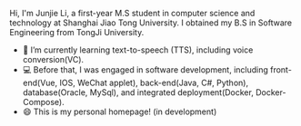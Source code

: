 Hi, I'm Junjie Li, a first-year M.S student in computer science and technology at Shanghai Jiao Tong University. I obtained my B.S in Software Engineering from TongJi University.

- 🌱 I’m currently learning text-to-speech (TTS), including voice conversion(VC).
- 💻 Before that, I was engaged in software development, including front-end(Vue, IOS, WeChat applet), back-end(Java, C#, Python), database(Oracle, MySql), and integrated deployment(Docker, Docker-Compose).
- 😄 This is my personal homepage! (in development)

